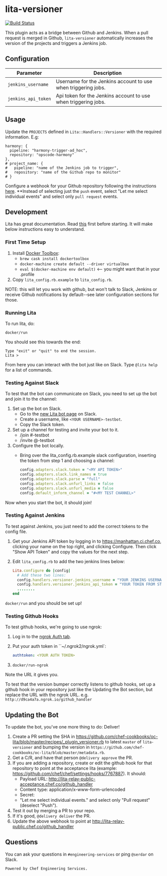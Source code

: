 # lita-versioner

[![Build Status](https://travis-ci.org/chef/lita-versioner.png?branch=master)](https://travis-ci.org/chef/lita-versioner)

This plugin acts as a bridge between Github and Jenkins. When a pull request is merged in Github, `lita-versioner` automatically increases the version of the projects and triggers a Jenkins job.

## Configuration

| Parameter | Description |
|-----------|-------------|
| `jenkins_username` | Username for the Jenkins account to use when triggering jobs. |
| `jenkins_api_token` | Api token for the Jenkins account to use when triggering jobs. |

## Usage

Update the `PROJECTS` defined in `Lita::Handlers::Versioner` with the required information. E.g:

```
harmony: {
  pipeline: "harmony-trigger-ad_hoc",
  repository: "opscode-harmony"
},
# project_name: {
#   pipeline: "name of the Jenkins job to trigger",
#   repository: "name of the Github repo to monitor"
# }
```

Configure a webhook for your Github repository following the instructions [here](https://developer.github.com/guides/delivering-deployments/). **Instead of selecting just the `push` event, select "Let me select individual events" and select only `pull request` events.

## Development

Lita has great documentation. Read [this](http://docs.lita.io/plugin-authoring/) first before starting. It will make below instructions easy to understand.

### First Time Setup

1. Install [Docker Toolbox](https://www.docker.com/products/docker-toolbox):
   - `brew cask install dockertoolbox`
   - `docker-machine create default --driver virtualbox`
   - `eval $(docker-machine env default)` <-- you might want that in your .profile
2. Copy `lita_config.rb.example` to `lita_config.rb`.

NOTE: this will let you work with github, but won't talk to Slack, Jenkins or receive Github notifications by default--see later configuration sections for those.

### Running Lita

To run lita, do:

```
docker/run
```

You should see this towards the end:

```
Type "exit" or "quit" to end the session.
Lita >
```

From here you can interact with the bot just like on Slack. Type `@lita help` for a list of commands.

### Testing Against Slack

To test that the bot can communicate on Slack, you need to set up the bot and join it to the channel:

1. Set up the bot on Slack.
   - Go to the [new Lita bot page](https://chefio.slack.com/apps/new/A0F7XDUJH-lita) on Slack.
   - Create a username, like `<YOUR USERNAME>-testbot`.
   - Copy the Slack token.
2. Set up a channel for testing and invite your bot to it.
   - /join #<YOUR USERNAME>-testbot
   - /invite @<YOUR USERNAME>-testbot
3. Configure the bot locally.
   - Bring over the lita_config.rb.example slack configuration, inserting the token from step 1 and choosing a channel:

     ```ruby
     config.adapters.slack.token = "<MY API TOKEN>"
     config.adapters.slack.link_names = true
     config.adapters.slack.parse = "full"
     config.adapters.slack.unfurl_links = false
     config.adapters.slack.unfurl_media = false
     config.default_inform_channel = "#<MY TEST CHANNEL>"
     ```

Now when you start the bot, it should join!

### Testing Against Jenkins

To test against Jenkins, you just need to add the correct tokens to the config file.

1. Get your Jenkins API token by logging in to https://manhattan.ci.chef.co, clicking your name on the top right, and clicking Configure. Then click "Show API Token" and copy the values for the next step.
2. Edit `lita_config.rb` to add the two jenkins lines below:

   ```ruby
   Lita.configure do |config|
     # Add these two lines:
     config.handlers.versioner.jenkins_username = "YOUR JENKINS USERNAME"
     config.handlers.versioner.jenkins_api_token = "YOUR TOKEN FROM STEP 1"
     ........
   end
   ```

`docker/run` and you should be set up!

### Testing Github Hooks

To test github hooks, we're going to use ngrok:

1. Log in to the [ngrok Auth tab](https://dashboard.ngrok.com/auth).
2. Put your auth token in ``~/.ngrok2/ngrok.yml`:

   ```yaml
   authtoken: <YOUR AUTH TOKEN>
   ```
3. `docker/run-ngrok`

Note the URL it gives you.

To test that the version bumper correctly listens to github hooks, set up a github hook in your repository just like the Updating the Bot section, but replace the URL with the ngrok URL. e.g. `http://d9ca4a7a.ngrok.io/github_handler`

## Updating the Bot

To update the bot, you've one more thing to do: Deliver!

1. Create a PR setting the SHA in https://github.com/chef-cookbooks/oc-lita/blob/master/recipes/_plugin_versioner.rb to latest `master` of `lita-versioner` and bumping the version in `https://github.com/chef-cookbooks/oc-lita/blob/master/metadata.rb`.
2. Get a C/R, and have that person `@delivery approve` the PR.
3. If you are adding a repository, create or edit the github hook for that repository to point at the acceptance lita (example: https://github.com/chef/chef/settings/hooks/7767887). It should:
   - Payload URL: http://lita-relay-public-acceptance.chef.co/github_handler
   - Content type: application/x-www-form-urlencoded
   - Secret: <blank>
   - "Let me select individual events." and select only "Pull request" (deselect "Push").
4. Test it out by merging a PR to your repo.
5. If it's good, `@delivery deliver` the PR.
6. Update the above webhook to point at http://lita-relay-public.chef.co/github_handler

## Questions

You can ask your questions in `#engineering-services` or ping `@serdar` on Slack.

`Powered by Chef Engineering Services.`
